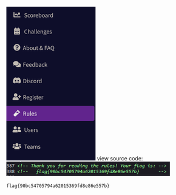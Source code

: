 
![Pasted image 20250228185803](pictures/Pasted%20image%2020250228185803.png)
view source code:
![Pasted image 20250228185822](pictures/Pasted%20image%2020250228185822.png)

```
flag{90bc54705794a62015369fd8e86e557b}
```

